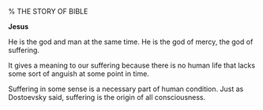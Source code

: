 % THE STORY OF BIBLE

__Jesus__

He is the god and man at the same time.
He is the god of mercy, the god of suffering.

It gives a meaning to our suffering because there is no human life that lacks some sort of anguish at some point in time.

Suffering in some sense is a necessary part of human condition.
Just as Dostoevsky said, suffering is the origin of all consciousness.
